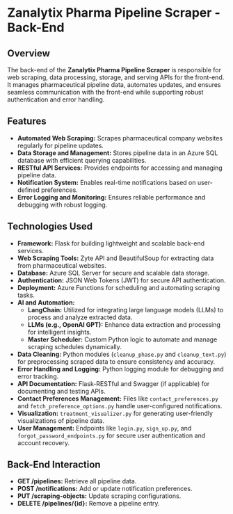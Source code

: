 # Zanalytix Pharma Pipeline Scraper - Back-End

## Overview

The back-end of the **Zanalytix Pharma Pipeline Scraper** is responsible for web scraping, data processing, storage, and serving APIs for the front-end. It manages pharmaceutical pipeline data, automates updates, and ensures seamless communication with the front-end while supporting robust authentication and error handling.

## Features

- **Automated Web Scraping:** Scrapes pharmaceutical company websites regularly for pipeline updates.
- **Data Storage and Management:** Stores pipeline data in an Azure SQL database with efficient querying capabilities.
- **RESTful API Services:** Provides endpoints for accessing and managing pipeline data.
- **Notification System:** Enables real-time notifications based on user-defined preferences.
- **Error Logging and Monitoring:** Ensures reliable performance and debugging with robust logging.

## Technologies Used

- **Framework:** Flask for building lightweight and scalable back-end services.
- **Web Scraping Tools:** Zyte API and BeautifulSoup for extracting data from pharmaceutical websites.
- **Database:** Azure SQL Server for secure and scalable data storage.
- **Authentication:** JSON Web Tokens (JWT) for secure API authentication.
- **Deployment:** Azure Functions for scheduling and automating scraping tasks.
- **AI and Automation:**
  - **LangChain:** Utilized for integrating large language models (LLMs) to process and analyze extracted data.
  - **LLMs (e.g., OpenAI GPT):** Enhance data extraction and processing for intelligent insights.
  - **Master Scheduler:** Custom Python logic to automate and manage scraping schedules dynamically.
- **Data Cleaning:** Python modules (`cleanup_phase.py` and `cleanup_text.py`) for preprocessing scraped data to ensure consistency and accuracy.
- **Error Handling and Logging:** Python logging module for debugging and error tracking.
- **API Documentation:** Flask-RESTful and Swagger (if applicable) for documenting and testing APIs.
- **Contact Preferences Management:** Files like `contact_preferences.py` and `fetch_preference_options.py` handle user-configured notifications.
- **Visualization:** `treatment_visualizer.py` for generating user-friendly visualizations of pipeline data.
- **User Management:** Endpoints like `login.py`, `sign_up.py`, and `forgot_password_endpoints.py` for secure user authentication and account recovery.

## Back-End Interaction

- **GET /pipelines:** Retrieve all pipeline data.
- **POST /notifications:** Add or update notification preferences.
- **PUT /scraping-objects:** Update scraping configurations.
- **DELETE /pipelines/{id}:** Remove a pipeline entry.
